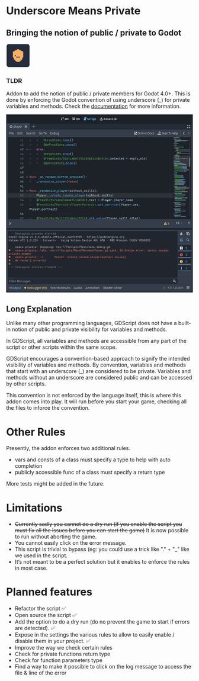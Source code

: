 # Underscore Means Private

## Bringing the notion of public / private to Godot

![Icon](icon.png)

### TLDR
Addon to add the notion of public / private members for Godot 4.0+. This is done by enforcing the Godot convention of using underscore (_) for private variables and methods. Check the [documentation](Documentation.md) for more information.


![Preview](preview.png)

## Long Explanation

Unlike many other programming languages, GDScript does not have a built-in notion of public and private visibility for variables and methods.

In GDScript, all variables and methods are accessible from any part of the script or other scripts within the same scope.

GDScript encourages a convention-based approach to signify the intended visibility of variables and methods. By convention, variables and methods that start with an underscore (_) are considered to be private. Variables and methods without an underscore are considered public and can be accessed by other scripts.

This convention is not enforced by the language itself, this is where this addon comes into play. It will run before you start your game, checking all the files to inforce the convention.

# Other Rules

Presently, the addon enforces two additional rules.
* vars and consts of a class must specify a type to help with auto completion
* publicly accessible func of a class must specify a return type

More tests might be added in the future.

# Limitations

* ~~Currently sadly you cannot do a dry run (if you enable the script you must fix all the issues before you can start the game)~~ It is now possible to run without aborting the game.
* You cannot easily click on the error message.
* This script is trivial to bypass (eg: you could use a trick like "." + "_" like we used in the script.
* It’s not meant to be a perfect solution but it enables to enforce the rules in most case.

# Planned features

* Refactor the script ✅
* Open source the script ✅
* Add the option to do a dry run (do no prevent the game to start if errors are detected). ✅
* Expose in the settings the various rules to allow to easily enable / disable them in your project. ✅
* Improve the way we check certain rules
* Check for private functions return type
* Check for function parameters type
* Find a way to make it possible to click on the log message to access the file & line of the error
